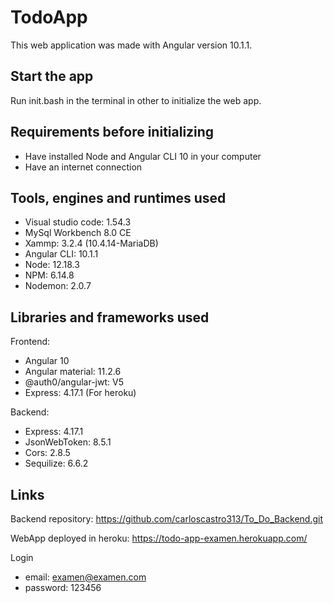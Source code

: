 # TodoApp

This web application was made with Angular version 10.1.1.


## Start the app

Run init.bash in the terminal in other to initialize the web app.


## Requirements before initializing  

* Have installed Node and Angular CLI 10 in your computer
* Have an internet connection


## Tools, engines and runtimes used

* Visual studio code: 1.54.3
* MySql Workbench 8.0 CE
* Xammp: 3.2.4 (10.4.14-MariaDB)
* Angular CLI: 10.1.1
* Node: 12.18.3
* NPM: 6.14.8
* Nodemon: 2.0.7


## Libraries and frameworks used

Frontend:
* Angular 10
* Angular material: 11.2.6
* @auth0/angular-jwt: V5
* Express: 4.17.1 (For heroku)

Backend:
* Express: 4.17.1
* JsonWebToken: 8.5.1
* Cors: 2.8.5
* Sequilize: 6.6.2


## Links

Backend repository: https://github.com/carloscastro313/To_Do_Backend.git

WebApp deployed in heroku: https://todo-app-examen.herokuapp.com/

Login
* email: examen@examen.com 
* password: 123456
